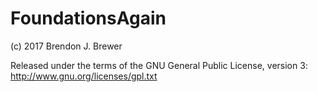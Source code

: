 FoundationsAgain
================

(c) 2017 Brendon J. Brewer

Released under the terms of the GNU General Public License,
version 3: http://www.gnu.org/licenses/gpl.txt
